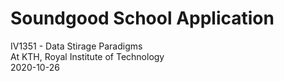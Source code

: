 # Soundgood School Application
IV1351 - Data Stirage Paradigms  
At KTH, Royal Institute of Technology  
2020-10-26        
